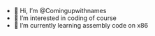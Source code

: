 - 👋 Hi, I’m @Comingupwithnames
- 👀 I’m interested in coding of course
- 🌱 I’m currently learning assembly code on x86
